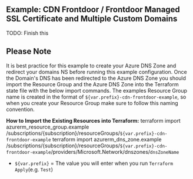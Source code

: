 ## Example: CDN Frontdoor / Frontdoor Managed SSL Certificate and Multiple Custom Domains
TODO: Finish this

## Please Note

It is best practice for this example to create your Azure DNS Zone and redirect your domains NS before running this example configuration. Once the Domain's DNS has been redirected to the Azure DNS Zone you should import the Resource Group and the Azure DNS Zone into the Terraform state file with the below import commands. The examples Resource Group name is created in the format of `${var.prefix}-cdn-frontdoor-example`, so when you create your Resource Group make sure to follow this naming convention.

**How to Import the Existing Resources into Terraform:**
terraform import azurerm_resource_group.example /subscriptions/{subscription}/resourceGroups/`${var.prefix}-cdn-frontdoor-example`
terraform import azurerm_dns_zone.example /subscriptions/{subscription}/resourceGroups/`${var.prefix}-cdn-frontdoor-example`/providers/Microsoft.Network/dnszones/`dnsZoneName`

* `${var.prefix}` = The value you will enter when you run `Terraform Apply`(e.g. `Test`)

